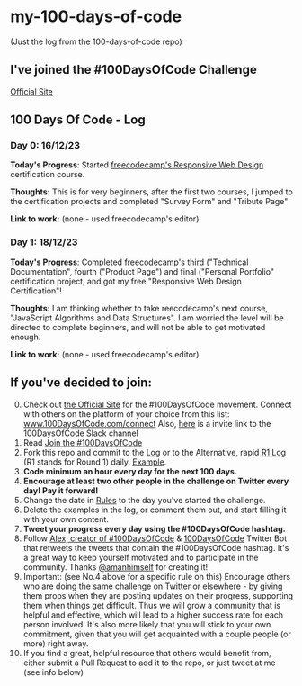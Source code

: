 # my-100-days-of-code
(Just the log from the 100-days-of-code repo)

## I've joined the #100DaysOfCode Challenge

[Official Site](http://100daysofcode.com/)

## 100 Days Of Code - Log

### Day 0: 16/12/23 

**Today's Progress**: Started [freecodecamp's Responsive Web Design](https://www.freecodecamp.org/learn/2022/responsive-web-design/) certification course.

**Thoughts:** This is for very beginners, after the first two courses, I jumped to the certification projects and completed "Survey Form" and "Tribute Page"

**Link to work:** (none - used freecodecamp's editor)

### Day 1: 18/12/23 

**Today's Progress**: Completed [freecodecamp's](https://www.freecodecamp.org/learn/2022/responsive-web-design/) third ("Technical Documentation", fourth ("Product Page") and final ("Personal Portfolio" certification project, and got my free "Responsive Web Design Certification"!

**Thoughts:** I am thinking whether to take reecodecamp's next course, "JavaScript Algorithms and Data Structures". I am worried the level will be directed to complete beginners, and will not be able to get motivated enough.

**Link to work:** (none - used freecodecamp's editor)

## If you've decided to join:

0.  Check out [the Official Site](http://100daysofcode.com/) for the #100DaysOfCode movement. Connect with others on the platform of your choice from this list: www.100DaysOfCode.com/connect
    Also, [here](https://www.100daysofcode.com/slack) is a invite link to the 100DaysOfCode Slack channel
1.  Read [Join the #100DaysOfCode](https://medium.freecodecamp.com/join-the-100daysofcode-556ddb4579e4)
2.  Fork this repo and commit to the [Log](log.md) or to the Alternative, rapid [R1 Log](r1-log.md) (R1 stands for Round 1) daily. [Example](https://github.com/Kallaway/100-days-kallaway-log).
3.  **Code minimum an hour every day for the next 100 days.**
4.  **Encourage at least two other people in the challenge on Twitter every day! Pay it forward!**
5.  Change the date in [Rules](rules.md) to the day you've started the challenge.
6.  Delete the examples in the log, or comment them out, and start filling it with your own content.
7.  **Tweet your progress every day using the #100DaysOfCode hashtag.**
8.  Follow [Alex, creator of #100DaysOfCode](https://twitter.com/ka11away) & [100DaysOfCode](https://twitter.com/_100DaysOfCode) Twitter Bot that retweets the tweets that contain the #100DaysOfCode hashtag. It's a great way to keep yourself motivated and to participate in the community. Thanks [@amanhimself](https://twitter.com/amanhimself) for creating it!
9.  Important: (see No.4 above for a specific rule on this) Encourage others who are doing the same challenge on Twitter or elsewhere - by giving them props when they are posting updates on their progress, supporting them when things get difficult. Thus we will grow a community that is helpful and effective, which will lead to a higher success rate for each person involved. It's also more likely that you will stick to your own commitment, given that you will get acquainted with a couple people (or more) right away.
10. If you find a great, helpful resource that others would benefit from, either submit a Pull Request to add it to the repo, or just tweet at me (see info below)
